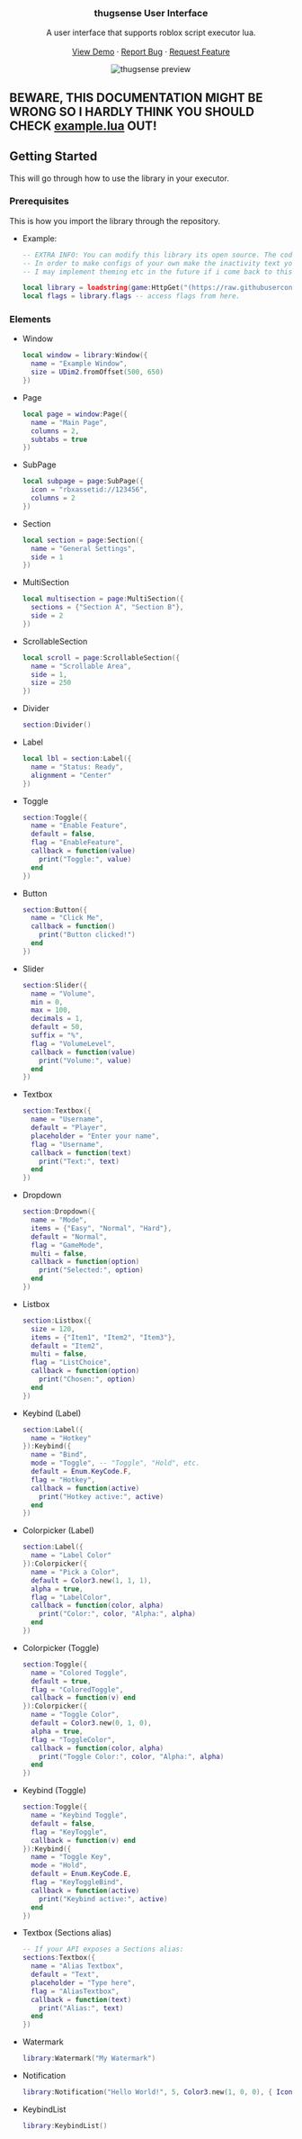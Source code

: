 <br />
<div align="center">
  <h3 align="center">thugsense User Interface</h3>

  <p align="center">
    A user interface that supports roblox script executor lua. 
    <br />
    <br />
    <a href="https://raw.githubusercontent.com/xanific1337/thugsense/refs/heads/main/example.lua">View Demo</a>
    &middot;
    <a href="https://discord.gg/Zk3wWmxEST">Report Bug</a>
    &middot;
    <a href="https://discord.gg/Zk3wWmxEST">Request Feature</a>
  </p>

  <div align="center">
    <img src="https://github.com/xanific1337/thugsense/blob/main/image.png?raw=true)" alt="thugsense preview" />
  </div>
</div>

## BEWARE, THIS DOCUMENTATION MIGHT BE WRONG SO I HARDLY THINK YOU SHOULD CHECK <a href="https://raw.githubusercontent.com/xanific1337/thugsense/refs/heads/main/example.lua">example.lua</a> OUT!

## Getting Started

This will go through how to use the library in your executor.

### Prerequisites

This is how you import the library through the repository.

- Example:

  ```lua
  -- EXTRA INFO: You can modify this library its open source. The code is horrendous but have fun.
  -- In order to make configs of your own make the inactivity text your own text you want
  -- I may implement theming etc in the future if i come back to this.

  local library = loadstring(game:HttpGet("(https://raw.githubusercontent.com/xanific1337/thugsense/refs/heads/main/library.lua)"))()
  local flags = library.flags -- access flags from here.
  ```

### Elements

- Window

  ```lua
  local window = library:Window({
    name = "Example Window",
    size = UDim2.fromOffset(500, 650)
  })
  ```

- Page

  ```lua
  local page = window:Page({
    name = "Main Page",
    columns = 2,
    subtabs = true
  })
  ```

- SubPage

  ```lua
  local subpage = page:SubPage({
    icon = "rbxassetid://123456",
    columns = 2
  })
  ```

- Section

  ```lua
  local section = page:Section({
    name = "General Settings",
    side = 1
  })
  ```

- MultiSection

  ```lua
  local multisection = page:MultiSection({
    sections = {"Section A", "Section B"},
    side = 2
  })
  ```

- ScrollableSection

  ```lua
  local scroll = page:ScrollableSection({
    name = "Scrollable Area",
    side = 1,
    size = 250
  })
  ```

- Divider

  ```lua
  section:Divider()
  ```

- Label

  ```lua
  local lbl = section:Label({
    name = "Status: Ready",
    alignment = "Center"
  })
  ```

- Toggle

  ```lua
  section:Toggle({
    name = "Enable Feature",
    default = false,
    flag = "EnableFeature",
    callback = function(value)
      print("Toggle:", value)
    end
  })
  ```

- Button

  ```lua
  section:Button({
    name = "Click Me",
    callback = function()
      print("Button clicked!")
    end
  })
  ```

- Slider

  ```lua
  section:Slider({
    name = "Volume",
    min = 0,
    max = 100,
    decimals = 1,
    default = 50,
    suffix = "%",
    flag = "VolumeLevel",
    callback = function(value)
      print("Volume:", value)
    end
  })
  ```

- Textbox

  ```lua
  section:Textbox({
    name = "Username",
    default = "Player",
    placeholder = "Enter your name",
    flag = "Username",
    callback = function(text)
      print("Text:", text)
    end
  })
  ```

- Dropdown

  ```lua
  section:Dropdown({
    name = "Mode",
    items = {"Easy", "Normal", "Hard"},
    default = "Normal",
    flag = "GameMode",
    multi = false,
    callback = function(option)
      print("Selected:", option)
    end
  })
  ```

- Listbox

  ```lua
  section:Listbox({
    size = 120,
    items = {"Item1", "Item2", "Item3"},
    default = "Item2",
    multi = false,
    flag = "ListChoice",
    callback = function(option)
      print("Chosen:", option)
    end
  })
  ```

- Keybind (Label)

  ```lua
  section:Label({
    name = "Hotkey"
  }):Keybind({
    name = "Bind",
    mode = "Toggle", -- "Toggle", "Hold", etc.
    default = Enum.KeyCode.F,
    flag = "Hotkey",
    callback = function(active)
      print("Hotkey active:", active)
    end
  })
  ```

- Colorpicker (Label)

  ```lua
  section:Label({
    name = "Label Color"
  }):Colorpicker({
    name = "Pick a Color",
    default = Color3.new(1, 1, 1),
    alpha = true,
    flag = "LabelColor",
    callback = function(color, alpha)
      print("Color:", color, "Alpha:", alpha)
    end
  })
  ```

- Colorpicker (Toggle)

  ```lua
  section:Toggle({
    name = "Colored Toggle",
    default = true,
    flag = "ColoredToggle",
    callback = function(v) end
  }):Colorpicker({
    name = "Toggle Color",
    default = Color3.new(0, 1, 0),
    alpha = true,
    flag = "ToggleColor",
    callback = function(color, alpha)
      print("Toggle Color:", color, "Alpha:", alpha)
    end
  })
  ```

- Keybind (Toggle)

  ```lua
  section:Toggle({
    name = "Keybind Toggle",
    default = false,
    flag = "KeyToggle",
    callback = function(v) end
  }):Keybind({
    name = "Toggle Key",
    mode = "Hold",
    default = Enum.KeyCode.E,
    flag = "KeyToggleBind",
    callback = function(active)
      print("Keybind active:", active)
    end
  })
  ```

- Textbox (Sections alias)

  ```lua
  -- If your API exposes a Sections alias:
  sections:Textbox({
    name = "Alias Textbox",
    default = "Text",
    placeholder = "Type here",
    flag = "AliasTextbox",
    callback = function(text)
      print("Alias:", text)
    end
  })
  ```

- Watermark

  ```lua
  library:Watermark("My Watermark")
  ```

- Notification

  ```lua
  library:Notification("Hello World!", 5, Color3.new(1, 0, 0), { Icon = "rbxassetid://123456" })
  ```

- KeybindList

  ```lua
  library:KeybindList()
  ```
